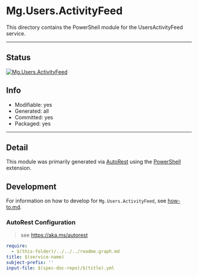 <!-- region Generated -->
# Mg.Users.ActivityFeed
This directory contains the PowerShell module for the UsersActivityFeed service.

---
## Status
[![Mg.Users.ActivityFeed](https://img.shields.io/powershellgallery/v/Mg.Users.ActivityFeed.svg?style=flat-square&label=Mg.Users.ActivityFeed "Mg.Users.ActivityFeed")](https://www.powershellgallery.com/packages/Mg.Users.ActivityFeed/)

## Info
- Modifiable: yes
- Generated: all
- Committed: yes
- Packaged: yes

---
## Detail
This module was primarily generated via [AutoRest](https://github.com/Azure/autorest) using the [PowerShell](https://github.com/Azure/autorest.powershell) extension.

## Development
For information on how to develop for `Mg.Users.ActivityFeed`, see [how-to.md](how-to.md).
<!-- endregion -->

### AutoRest Configuration

> see https://aka.ms/autorest

``` yaml
require:
  - $(this-folder)/../../../readme.graph.md
title: $(service-name)
subject-prefix: ''
input-file: $(spec-doc-repo)/$(title).yml
```
